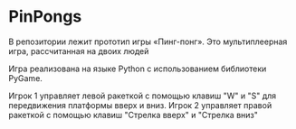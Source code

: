 # PinPongs
В репозитории лежит прототип игры «Пинг-понг». Это мультиплеерная игра, рассчитанная на двоих людей

Игра реализована на языке Python с использованием библиотеки PyGame.

Игрок 1 управляет левой ракеткой с помощью клавиш "W" и "S" для передвижения платформы вверх и вниз.
Игрок 2 управляет правой ракеткой с помощью клавиш "Стрелка вверх" и "Стрелка вниз"
